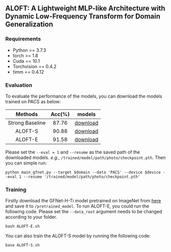 ## ALOFT: A Lightweight MLP-like Architecture with Dynamic Low-Frequency Transform for Domain Generalization

### Requirements

* Python == 3.7.3
* torch >= 1.8
* Cuda == 10.1
* Torchvision == 0.4.2
* timm == 0.4.12

### Evaluation

To evaluate the performance of the models, you can download the models trained  on PACS as below:

|     Methods     | Acc(%) |                            models                            |
| :-------------: | :----: | :----------------------------------------------------------: |
| Strong Baseline | 87.76  | [download](https://drive.google.com/drive/folders/1TuJ5hhghykk6HDUn6Jp3oIigOZH6Z8f7?usp=sharing) |
|     ALOFT-S     | 90.88  | [download](https://drive.google.com/drive/folders/1cC6VNKB97EgYdn4M0uYfv0ollByWXj59?usp=sharing) |
|     ALOFT-E     | 91.58  | [download](https://drive.google.com/drive/folders/1GJyKxjX3_q6hS2dzqiCRAwXMITx4BwiB?usp=sharing) |

Please set the `--eval = 1` and `--resume` as the saved path of the downloaded models.  *e.g.*,  `/trained/model/path/photo/checkpoint.pth`. Then you can simple run:

```
python main_gfnet.py --target $domain --data 'PACS' --device $device --eval 1 --resume '/trained/model/path/photo/checkpoint.pth'
```

### Training

Firstly download the GFNet-H-Ti model pretrained on ImageNet from [here](https://drive.google.com/file/d/1_xrfC7c_ccZnVicYDnrViOA_T1N-xoHI/view?usp=sharing) and save it to `/pretrained_model`. To run ALOFT-E, you could run the following code. Please set the `--data_root` argument needs to be changed according to your folder. 

```
bash ALOFT-E.sh
```

You can also train the ALOFT-S model by running the following code:

```
base ALOFT-S.sh
```
